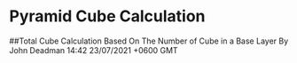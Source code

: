 # Pyramid Cube Calculation
##Total Cube Calculation Based On The Number of Cube in a Base Layer By John Deadman 14:42 23/07/2021 +0600 GMT
